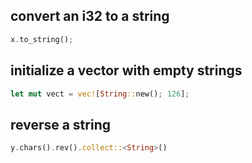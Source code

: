 ## convert an i32 to a string
```rust
x.to_string();

```

## initialize a vector with empty strings
```rust
let mut vect = vec![String::new(); 126];
```


## reverse a string
```rust
y.chars().rev().collect::<String>() 
```
